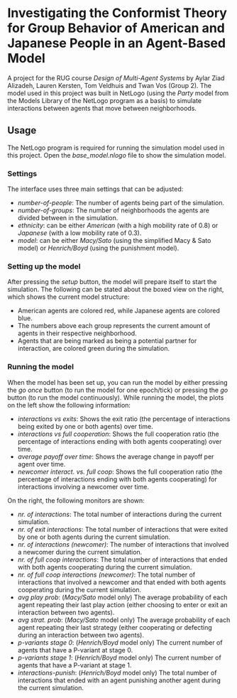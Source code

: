 # Investigating the Conformist Theory for Group Behavior of American and Japanese People in an Agent-Based Model

A project for the RUG course *Design of Multi-Agent Systems* by Aylar Ziad Alizadeh, Lauren Kersten, Tom Veldhuis and Twan Vos (Group 2). The model used in this project was built in NetLogo (using the *Party* model from the Models Library of the NetLogo program as a basis) to simulate interactions between agents that move between neighborhoods. 

## Usage
The NetLogo program is required for running the simulation model used in this project. Open the *base_model.nlogo* file to show the simulation model.

### Settings
The interface uses three main settings that can be adjusted:
- *number-of-people*: The number of agents being part of the simulation.
- *number-of-groups*: The number of neighborhoods the agents are divided between in the simulation.
- *ethnicity*: can be either *American* (with a high mobility rate of 0.8) or *Japanese* (with a low mobility rate of 0.3).
- *model*: can be either *Macy/Sato* (using the simplified Macy & Sato model) or *Henrich/Boyd* (using the punishment model).

### Setting up the model
After pressing the *setup* button, the model will prepare itself to start the simulation. The following can be stated about the boxed view on the right, which shows the current model structure:
- American agents are colored red, while Japanese agents are colored blue.
- The numbers above each group represents the current amount of agents in their respective neighborhood.
- Agents that are being marked as being a potential partner for interaction, are colored green during the simulation.

### Running the model
When the model has been set up, you can run the model by either pressing the *go once* button (to run the model for one epoch/tick) or pressing the *go* button (to run the model continuously). While running the model, the plots on the left show the following information:
- *interactions vs exits*: Shows the exit ratio (the percentage of interactions being exited by one or both agents) over time.
- *interactions vs full cooperation*: Shows the full cooperation ratio (the percentage of interactions ending with both agents cooperating) over time.
- *average payoff over time*: Shows the average change in payoff per agent over time.
- *newcomer interact. vs. full coop*: Shows the full cooperation ratio (the percentage of interactions ending with both agents cooperating) for interactions involving a newcomer over time.

On the right, the following monitors are shown:
- *nr. of interactions*: The total number of interactions during the current simulation.
- *nr. of exit interactions*: The total number of interactions that were exited by one or both agents during the current simulation.
- *nr. of interactions (newcomer)*: The number of interactions that involved a newcomer during the current simulation.
- *nr. of full coop interactions*: The total number of interactions that ended with both agents cooperating during the current simulation.
- *nr. of full coop interactions (newcomer)*: The total number of interactions that involved a newcomer and that ended with both agents cooperating during the current simulation.
- *avg play prob*: (*Macy/Sato* model only) The average probability of each agent repeating their last play action (either choosing to enter or exit an interaction between two agents).
- *avg strat. prob*: (*Macy/Sato* model only) The average probability of each agent repeating their last strategy (either cooperating or defecting during an interaction between two agents).
- *p-variants stage 0*: (*Henrich/Boyd* model only) The current number of agents that have a P-variant at stage 0.
- *p-variants stage 1*: (*Henrich/Boyd* model only) The current number of agents that have a P-variant at stage 1.
- *interactions-punish*: (*Henrich/Boyd* model only) The total number of interactions that ended with an agent punishing another agent during the current simulation.
